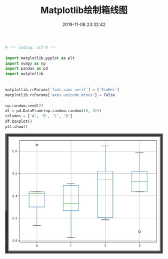 ﻿---
title: Matplotlib绘制箱线图
date: 2019-11-08 23:32:42
summary: 本文分享Matplotlib绘制箱线图的过程。
tags:
- Python
- Matplotlib
categories:
- Python
---

```python
# -*- coding: utf-8 -*-

import matplotlib.pyplot as plt
import numpy as np
import pandas as pd
import matplotlib


matplotlib.rcParams['font.sans-serif'] = ['SimHei']
matplotlib.rcParams['axes.unicode_minus'] = False

np.random.seed(2)
df = pd.DataFrame(np.random.random((5, 4)))
columns = ['A', 'B', 'C', 'D']
df.boxplot()
plt.show()
```

![](../../../images/软件开发/Python/Matplotlib绘制箱线图/1.png)
